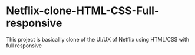 # Netflix-clone-HTML-CSS-Full-responsive
This project is basicallly clone of the UI/UX of Netflix using HTML/CSS with full responsive
